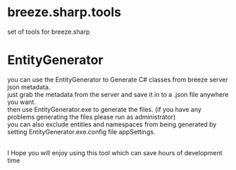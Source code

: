 # breeze.sharp.tools
set of tools for breeze.sharp

# EntityGenerator

you can use the EntityGenerator to Generate C# classes from breeze server json metadata.</BR>
just grab the metadata from the server and save it in to a .json file anywhere you want.</BR>
then use EntityGenerator.exe to generate the files. (if you have any problems generating the files please run as administrator)</BR>
you can also exclude entities and namespaces from being generated by setting EntityGenerator.exe.config file appSettings.</BR></BR>

I Hope you will enjoy using this tool which can save hours of development time

